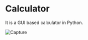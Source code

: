 # Calculator
It is a GUI based calculator in Python.


![Capture](https://user-images.githubusercontent.com/73864640/103411477-2dc51380-4b96-11eb-91c8-c71320495fb7.PNG)
